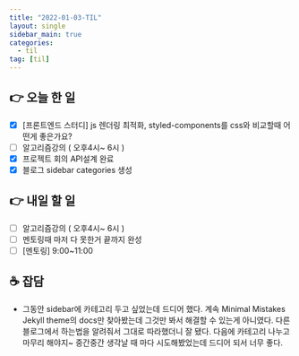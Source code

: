 ```yaml
---
title: "2022-01-03-TIL"
layout: single
sidebar_main: true
categories: 
  - til
tag: [til]
---
```


## 👉 오늘 한 일

- [x]  [프론트엔드 스터디]  js 렌더링 최적화, styled-components를 css와 비교할때 어떤게 좋은가요?
- [ ]  알고리즘강의 ( 오후4시~ 6시 )
- [x]  프로젝트 회의 API설계 완료
- [x]  블로그 sidebar categories 생성

## 👉 내일 할 일

- [ ]  알고리즘강의 ( 오후4시~ 6시 )
- [ ]  멘토링때 마저 다 못한거 끝까지 완성
- [ ]  [멘토링] 9:00~11:00

## ☕ 잡담

- 그동안 sidebar에 카테고리 두고 싶었는데 드디어 했다.
계속 Minimal Mistakes Jekyll theme의 docs만 찾아봤는데 그것만 봐서 해결할 수 있는게 아니였다. 다른 블로그에서 하는법을 알려줘서 그대로 따라했더니 잘 됐다.
다음에 카테고리 나누고 마무리 해야지~
중간중간 생각날 때 마다 시도해봤었는데 드디어 되서 너무 좋다.

<br /><br /><br /><br />
